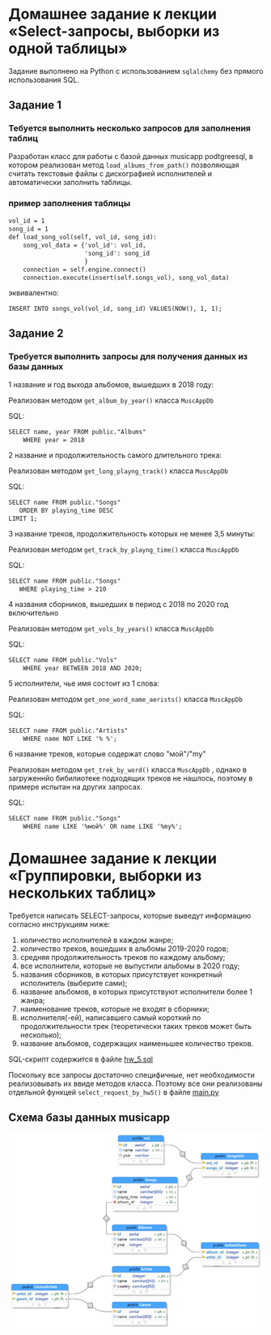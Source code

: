 # Домашнее задание к лекции «Select-запросы, выборки из одной таблицы» 


Задание выполнено на Python с использованием `sqlalchemy` без прямого использования SQL.

## Задание 1

### Тебуется выполнить несколько запросов для заполнения таблиц

Разработан класс для работы с базой данных musicapp podtgreesql, в котором реализован метод `load_albums_from_path()` позволяющая считать текстовые файлы с дискографией исполнителей и автоматически заполнить таблицы.

### пример заполнения таблицы

    vol_id = 1
    song_id = 1
    def load_song_vol(self, vol_id, song_id):
        song_vol_data = {'vol_id': vol_id,
                         'song_id': song_id
                         }
        connection = self.engine.connect()
        connection.execute(insert(self.songs_vol), song_vol_data)

эквивалентно:

    INSERT INTO songs_vol(vol_id, song_id) VALUES(NOW(), 1, 1);

## Задание 2

### Требуется выполнить запросы для получения данных из базы данных

1 название и год выхода альбомов, вышедших в 2018 году:

Реализован методом `get_album_by_year()` класса `MuscAppDb`

SQL:

    SELECT name, year FROM public."Albums"
        WHERE year = 2018

2 название и продолжительность самого длительного трека:

Реализован методом `get_long_playng_track()` класса `MuscAppDb`

SQL:

    SELECT name FROM public."Songs"
       ORDER BY playing_time DESC
    LIMIT 1;

3 название треков, продолжительность которых не менее 3,5 минуты:

Реализован методом `get_track_by_playng_time()` класса `MuscAppDb`

SQL:

    SELECT name FROM public."Songs"
       WHERE playing_time > 210


4 названия сборников, вышедших в период с 2018 по 2020 год включительно

Реализован методом `get_vols_by_years()` класса `MuscAppDb`

SQL:

    SELECT name FROM public."Vols"
        WHERE year BETWEEN 2018 AND 2020;

5 исполнители, чье имя состоит из 1 слова:

Реализован методом `get_one_word_name_aerists()` класса `MuscAppDb`

SQL:

    SELECT name FROM public."Artists"
        WHERE name NOT LIKE '% %';

6 название треков, которые содержат слово "мой"/"my"

Реализован методом `get_trek_by_word()` класса `MuscAppDb` , однако в загруженнйо бибилиотеке подходящих треков не нашлось, поэтому в примере испытан на других запросах.

SQL:

    SELECT name FROM public."Songs"
        WHERE name LIKE '%мой%' OR name LIKE '%my%';

# Домашнее задание к лекции «Группировки, выборки из нескольких таблиц»

Требуется написать SELECT-запросы, которые выведут информацию согласно инструкциям ниже:

1. количество исполнителей в каждом жанре;
2. количество треков, вошедших в альбомы 2019-2020 годов;
3. средняя продолжительность треков по каждому альбому;
4. все исполнители, которые не выпустили альбомы в 2020 году;
5. названия сборников, в которых присутствует конкретный исполнитель (выберите сами);
6. название альбомов, в которых присутствуют исполнители более 1 жанра;
7. наименование треков, которые не входят в сборники;
8. исполнителя(-ей), написавшего самый короткий по продолжительности трек (теоретически таких треков может быть несколько);
9. название альбомов, содержащих наименьшее количество треков.

SQL-скрипт содержится в файле [hw_5.sql](/hw_5.sql 'hw_5.sql')

Поскольку все запросы достаточно специфичные, нет необходимости реализовывать их ввиде методов класса. Поэтому все они реализованы отдельной функцей `select_request_by_hw5()` в файле [main.py](/main.py 'main.py')


## Схема базы данных musicapp

![схема базы данных](/img/musicapp.png)